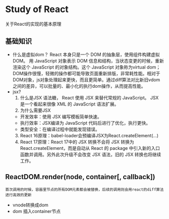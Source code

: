 # Study of React 
关于React的实现的基本原理

## 基础知识
+ 什么是虚拟dom？
    React 本身只是一个 DOM 的抽象层，使用组件构建虚拟 DOM。
用 JavaScript 对象表示 DOM 信息和结构，当状态变更的时候，重新渲染这个 JavaScript 的对象结构。这个 JavaScript 对象称为virtual dom；DOM操作很慢，轻微的操作都可能导致页面重新排版，非常耗性能。相对于DOM对象，js对象处理起来更快，而且更简单。通过diff算法对比新旧vdom之间的差异，可以批量的、最小化的执行dom操作，从而提高性能。
+ jsx?
    1. 什么是JSX
	语法糖， React 使用 JSX 来替代常规的 JavaScript。
	JSX 是一个看起来很像 XML 的 JavaScript 语法扩展。
	2. 为什么需要JSX
	- 开发效率：使用 JSX 编写模板简单快速。
	- 执行效率：JSX编译为 JavaScript 代码后进行了优化，执行更快。
	- 类型安全：在编译过程中就能发现错误。
	3. React 16原理：babel-loader会预编译JSX为React.createElement(...)
	4. React 17原理：React 17中的 JSX 转换不会将 JSX 转换为 React.createElement，而是自动从 React 的 package 中引入新的入口函数并调用。另外此次升级不会改变 JSX 语法，旧的 JSX 转换也将继续工作。

## ReactDOM.render(node, container[, callback])
    首次调用的时候，容器里节点的所有DOM元素都会被替换，后续的调用则会用react的diff算法进行高效的更新
* vnode转换成dom
* dom 插入container节点
